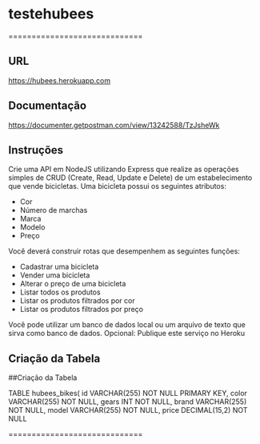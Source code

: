 # testehubees

=============================

## URL

https://hubees.herokuapp.com


## Documentação

https://documenter.getpostman.com/view/13242588/TzJsheWk


## Instruções

Crie uma API em NodeJS utilizando Express que realize as operações simples de CRUD (Create, Read, Update e Delete) de um estabelecimento que vende bicicletas.
Uma bicicleta possui os seguintes atributos:
- Cor
- Número de marchas
- Marca
- Modelo
- Preço

Você deverá construir rotas que desempenhem as seguintes funções:
- Cadastrar uma bicicleta
- Vender uma bicicleta
- Alterar o preço de uma bicicleta
- Listar todos os produtos
- Listar os produtos filtrados por cor
- Listar os produtos filtrados por preço

Você pode utilizar um banco de dados local ou um arquivo de texto que sirva como banco de dados.
Opcional: Publique este serviço no Heroku


## Criação da Tabela

##Criação da Tabela

TABLE hubees_bikes(
id VARCHAR(255) NOT NULL PRIMARY KEY,
color VARCHAR(255) NOT NULL,
gears INT NOT NULL,
brand VARCHAR(255) NOT NULL,
model VARCHAR(255) NOT NULL,
price DECIMAL(15,2) NOT NULL

=============================